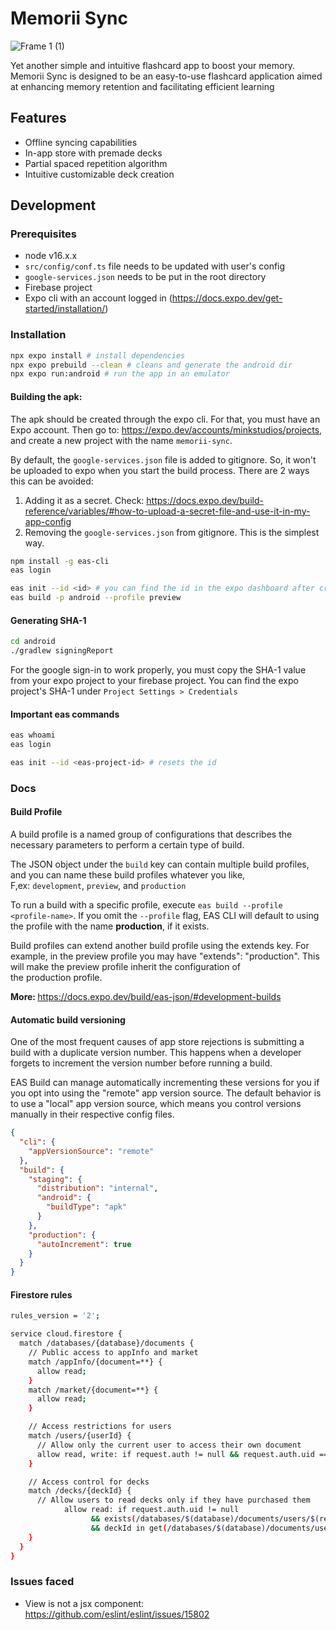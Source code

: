 # Memorii Sync

![Frame 1 (1)](https://github.com/Propo41/memorii-sync/assets/46298019/065f0bbb-2c17-4227-a037-f35db486c7a2)

Yet another simple and intuitive flashcard app to boost your memory. Memorii Sync is designed to be an easy-to-use flashcard application aimed at enhancing memory retention and facilitating efficient learning

## Features
- Offline syncing capabilities 
- In-app store with premade decks
- Partial spaced repetition algorithm
- Intuitive customizable deck creation


## Development

### Prerequisites

- node v16.x.x
- `src/config/conf.ts` file needs to be updated with user's config
- `google-services.json` needs to be put in the root directory
- Firebase project
- Expo cli with an account logged in (https://docs.expo.dev/get-started/installation/)

### Installation

```bash
npx expo install # install dependencies
npx expo prebuild --clean # cleans and generate the android dir
npx expo run:android # run the app in an emulator
```

#### Building the apk:

The apk should be created through the expo cli. For that, you must have an Expo account. Then go to: https://expo.dev/accounts/minkstudios/projects, and create a new project with the name `memorii-sync`. 

By default, the `google-services.json` file is added to gitignore. So, it won't be uploaded to expo when you start the build process. There are 2 ways this can be avoided: 

1. Adding it as a secret. Check: https://docs.expo.dev/build-reference/variables/#how-to-upload-a-secret-file-and-use-it-in-my-app-config  
2. Removing the  `google-services.json` from gitignore. This is the simplest way.

```bash
npm install -g eas-cli
eas login

eas init --id <id> # you can find the id in the expo dashboard after creating a new project
eas build -p android --profile preview
```

#### Generating SHA-1

```bash
cd android
./gradlew signingReport
```
For the google sign-in to work properly, you must copy the SHA-1 value from your expo project to your firebase project. You can find the expo project's SHA-1 under `Project Settings > Credentials`

#### Important eas commands
```bash
eas whoami
eas login

eas init --id <eas-project-id> # resets the id

```

### Docs

#### Build Profile

A build profile is a named group of configurations that describes the necessary parameters to perform a certain type of build.

The JSON object under the `build` key can contain multiple build profiles, and you can name these build profiles whatever you like, F,ex: `development`, `preview`, and `production`

To run a build with a specific profile, execute `eas build --profile <profile-name>`. If you omit the `--profile` flag, EAS CLI will default to using the profile with the name **production**, if it exists.

Build profiles can extend another build profile using the extends key. For example, in the preview profile you may have "extends": "production". This will make the preview profile inherit the configuration of the production profile.

<b>More: </b> https://docs.expo.dev/build/eas-json/#development-builds

#### Automatic build versioning
One of the most frequent causes of app store rejections is submitting a build with a duplicate version number. This happens when a developer forgets to increment the version number before running a build.

EAS Build can manage automatically incrementing these versions for you if you opt into using the "remote" app version source. The default behavior is to use a "local" app version source, which means you control versions manually in their respective config files.

```json
{
  "cli": {
    "appVersionSource": "remote"
  },
  "build": {
    "staging": {
      "distribution": "internal",
      "android": {
        "buildType": "apk"
      }
    },
    "production": {
      "autoIncrement": true
    }
  }
}
```

#### Firestore rules

```bash
rules_version = '2';

service cloud.firestore {
  match /databases/{database}/documents {
    // Public access to appInfo and market
    match /appInfo/{document=**} {
      allow read;
    }
    match /market/{document=**} {
      allow read;
    }

    // Access restrictions for users
    match /users/{userId} {
      // Allow only the current user to access their own document
      allow read, write: if request.auth != null && request.auth.uid == userId;
    }

    // Access control for decks
    match /decks/{deckId} {
      // Allow users to read decks only if they have purchased them
			allow read: if request.auth.uid != null 
                  && exists(/databases/$(database)/documents/users/$(request.auth.uid))
                  && deckId in get(/databases/$(database)/documents/users/$(request.auth.uid)).data.decksPurchased;
    }
  }
}

```

### Issues faced

- View is not a jsx component: https://github.com/eslint/eslint/issues/15802
